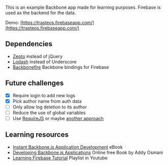 This is an example Backbone app made for learning purposes. Firebase is used as the backend for the data.

Demo: [https://trasteos.firebaseapp.com/](https://trasteos.firebaseapp.com/)

## Dependencies

* [Zepto](http://zeptojs.com/) instead of jQuery
* [Lodash](https://lodash.com/) instead of Underscore
* [Backbonefire](https://github.com/firebase/backbonefire) Backbone bindings for Firebase

## Future challenges

- [x] Require login to add new logs
- [x] Pick author name from auth data
- [ ] Only allow log deletion to its author
- [ ] Reduce the use of global variables
- [ ] Use [RequireJS](https://cdnjs.com/libraries/backbone.js/tutorials/organizing-backbone-using-modules "Organizing Backbone using Modules (require.js)") or maybe [another approach](https://bocoup.com/weblog/organizing-your-backbone-js-application-with-modules "Organizing Your Backbone.js Application With Modules")

## Learning resources

* [Instant Backbone.js Application Development](https://www.packtpub.com/web-development/instant-backbonejs-application-development-instant) eBook
* [Developing Backbone.js Applications](http://addyosmani.com/backbone-fundamentals/) Online free Book by Addy Osmani
* [Learning Firebase Tutorial](https://www.youtube.com/playlist?list=PLTgRMOcmRb3PJ9BdT8g5Wr9BXpRF0d2Zb) Playlist in Youtube
